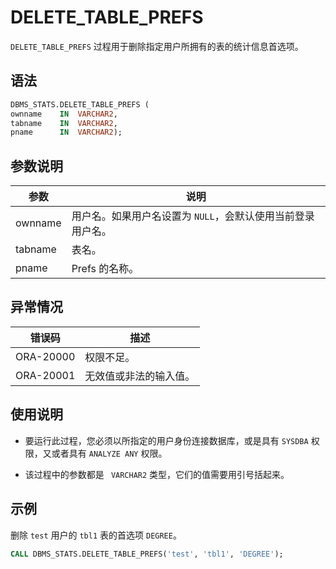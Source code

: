 DELETE_TABLE_PREFS 
=======================================

`DELETE_TABLE_PREFS` 过程用于删除指定用户所拥有的表的统计信息首选项。

语法 
-----------------------

```sql
DBMS_STATS.DELETE_TABLE_PREFS (
ownname    IN  VARCHAR2,
tabname    IN  VARCHAR2,
pname      IN  VARCHAR2);
```



参数说明 
-------------------------



|   参数    |                说明                 |
|---------|-----------------------------------|
| ownname | 用户名。如果用户名设置为 `NULL`，会默认使用当前登录用户名。 |
| tabname | 表名。                               |
| pname   | Prefs 的名称。                        |



异常情况 
-------------------------



|    错误码    |     描述      |
|-----------|-------------|
| ORA-20000 | 权限不足。       |
| ORA-20001 | 无效值或非法的输入值。 |



使用说明 
-------------------------

* 要运行此过程，您必须以所指定的用户身份连接数据库，或是具有 `SYSDBA` 权限，又或者具有 `ANALYZE ANY` 权限。

  

* 该过程中的参数都是 ` VARCHAR2` 类型，它们的值需要用引号括起来。

  




示例 
-----------------------

删除 `test` 用户的 `tbl1` 表的首选项 `DEGREE`。

```sql
CALL DBMS_STATS.DELETE_TABLE_PREFS('test', 'tbl1', 'DEGREE');
```


